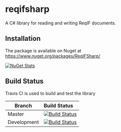 # reqifsharp

A C# library for reading and writing ReqIF documents.

## Installation

The package is available on Nuget at https://www.nuget.org/packages/ReqIFSharp/

[![NuGet Stats](https://img.shields.io/badge/nuget-v1.0.2-blue.svg)](https://www.nuget.org/packages/ReqIFSharp/)

## Build Status

Travis CI is used to build and test the library

Branch | Build Status
------- | :------------
Master |  [![Build Status](https://travis-ci.org/RHEAGROUP/reqifsharp.svg?branch=master)](https://travis-ci.org/RHEAGROUP/reqifsharp)
Development |  [![Build Status](https://travis-ci.org/RHEAGROUP/reqifsharp.svg?branch=development)](https://travis-ci.org/RHEAGROUP/reqifsharp)